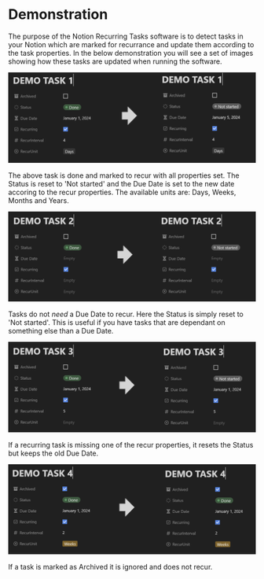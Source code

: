 # Demonstration

The purpose of the Notion Recurring Tasks software is to detect tasks in your Notion which are marked for recurrance and update them according to the task properties. In the below demonstration you will see a set of images showing how these tasks are updated when running the software.

![Recurring Task](assets/img/demonstration-1.PNG)

The above task is done and marked to recur with all properties set. The Status is reset to 'Not started' and the Due Date is set to the new date accoring to the recur properties. The available units are: Days, Weeks, Months and Years.

![Recurring Task Without Due Date](assets/img/demonstration-2.PNG)

Tasks do not *need* a Due Date to recur. Here the Status is simply reset to 'Not started'. This is useful if you have tasks that are dependant on something else than a Due Date.

![Incomplete Recurring Task](assets/img/demonstration-3.PNG)

If a recurring task is missing one of the recur properties, it resets the Status but keeps the old Due Date.

![Archived Task](assets/img/demonstration-4.PNG)

If a task is marked as Archived it is ignored and does not recur.
